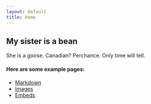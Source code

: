 ```yaml
---
layout: default
title: Home
---
```


## My sister is a bean
She is a goose. Canadian? Perchance. Only time will tell.

#### Here are some example pages:

- [Markdown](02-markdown-examples)
- [Images](03-images-examples)
- [Embeds](04-embeds-examples)
